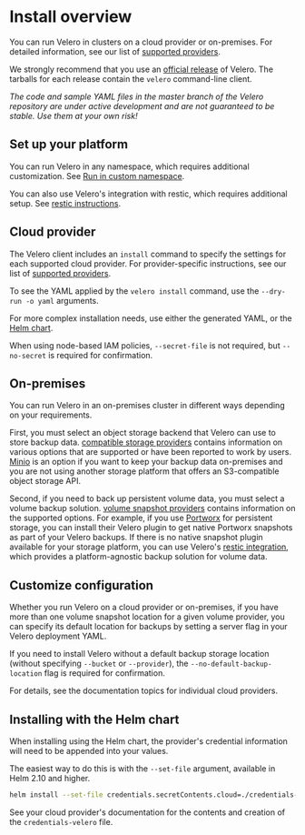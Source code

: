 # Install overview

You can run Velero in clusters on a cloud provider or on-premises. For detailed information, see our list of [supported providers][0].

We strongly recommend that you use an [official release][1] of Velero. The tarballs for each release contain the
`velero` command-line client.

_The code and sample YAML files in the master branch of the Velero repository are under active development and are not guaranteed to be stable. Use them at your own risk!_

## Set up your platform

You can run Velero in any namespace, which requires additional customization. See [Run in custom namespace][3].

You can also use Velero's integration with restic, which requires additional setup. See [restic instructions][4].

## Cloud provider

The Velero client includes an `install` command to specify the settings for each supported cloud provider. For provider-specific instructions, see our list of [supported providers][0].

To see the YAML applied by the `velero install` command, use the `--dry-run -o yaml` arguments.

For more complex installation needs, use either the generated YAML, or the [Helm chart][7].

When using node-based IAM policies, `--secret-file` is not required, but `--no-secret` is required for confirmation.

## On-premises

You can run Velero in an on-premises cluster in different ways depending on your requirements.

First, you must select an object storage backend that Velero can use to store backup data. [compatible storage providers][0] contains information on various
options that are supported or have been reported to work by users. [Minio][5] is an option if you want to keep your backup data on-premises and you are
not using another storage platform that offers an S3-compatible object storage API.

Second, if you need to back up persistent volume data, you must select a volume backup solution. [volume snapshot providers][0] contains information on the supported options. For example, if you use [Portworx][6] for persistent storage, you can install their Velero plugin to get native Portworx snapshots as part of your Velero backups. If there is no native snapshot plugin available for your storage platform, you can use Velero's [restic integration][4], which provides a
platform-agnostic backup solution for volume data.

## Customize configuration

Whether you run Velero on a cloud provider or on-premises, if you have more than one volume snapshot location for a given volume provider, you can specify its default location for backups by setting a server flag in your Velero deployment YAML.

If you need to install Velero without a default backup storage location (without specifying `--bucket` or `--provider`), the `--no-default-backup-location` flag is required for confirmation.

For details, see the documentation topics for individual cloud providers.

## Installing with the Helm chart

When installing using the Helm chart, the provider's credential information will need to be appended into your values.

The easiest way to do this is with the `--set-file` argument, available in Helm 2.10 and higher.

```bash
helm install --set-file credentials.secretContents.cloud=./credentials-velero stable/velero
```

See your cloud provider's documentation for the contents and creation of the `credentials-velero` file.



[0]: supported-providers.md
[1]: https://github.com/vmware-tanzu/velero/releases
[3]: namespace.md
[4]: restic.md
[5]: contributions/minio.md
[6]: https://portworx.com
[7]: #installing-with-the-Helm-chart
